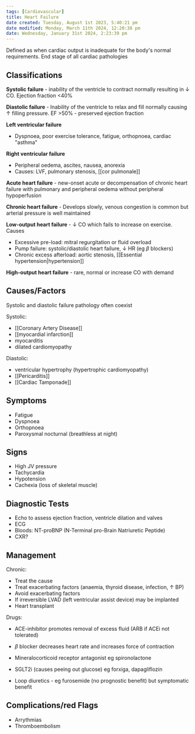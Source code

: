 ```yaml
---
tags: [Cardiovascular]
title: Heart Failure
date created: Tuesday, August 1st 2023, 5:40:21 pm
date modified: Monday, March 11th 2024, 12:20:38 pm
date: Wednesday, January 31st 2024, 2:23:39 pm
---
```


Defined as when cardiac output is inadequate for the body's normal requirements. End stage of all cardiac pathologies

## Classifications

**Systolic failure** - inability of the ventricle to contract normally resulting in $\downarrow$ CO. Ejection fraction <40%

**Diastolic failure** - Inability of the ventricle to relax and fill normally causing $\uparrow$ filling pressure. EF >50% - preserved ejection fraction


**Left ventricular failure**
- Dyspnoea, poor exercise tolerance, fatigue, orthopnoea, cardiac "asthma"

**Right ventricular failure**
- Peripheral oedema, ascites, nausea, anorexia
- Causes: LVF, pulmonary stenosis, [[cor pulmonale]]


**Acute heart failure** - new-onset acute or decompensation of chronic heart failure with pulmonary and peripheral oedema without peripheral hypoperfusion

**Chronic heart failure** - Develops slowly, venous congestion is common but arterial pressure is well maintained


**Low-output heart failure** - $\downarrow$ CO which fails to increase on exercise. Causes
- Excessive pre-load: mitral regurgitation or fluid overload
- Pump failure: systolic/diastolic heart failure, $\downarrow$ HR (eg $\beta$ blockers)
- Chronic excess afterload: aortic stenosis, [[Essential hypertension|hypertension]]

**High-output heart failure** - rare, normal or increase CO with demand
## Causes/Factors

Systolic and diastolic failure pathology often coexist

Systolic:

- [[Coronary Artery Disease]]
- [[myocardial infarction]]
- myocarditis
- dilated cardiomyopathy

Diastolic:

- ventricular hypertrophy (hypertrophic cardiomyopathy)
- [[Pericarditis]]
- [[Cardiac Tamponade]]

## Symptoms

- Fatigue
- Dyspnoea
- Orthopnoea
- Paroxysmal nocturnal (breathless at night)

## Signs

- High JV pressure
- Tachycardia
- Hypotension
- Cachexia (loss of skeletal muscle)

## Diagnostic Tests

- Echo to assess ejection fraction, ventricle dilation and valves
- ECG
- Bloods: NT-proBNP (N-Terminal pro-Brain Natriuretic Peptide)
- CXR?

## Management

Chronic:

- Treat the cause
- Treat exacerbating factors (anaemia, thyroid disease, infection, $\uparrow$ BP)
- Avoid exacerbating factors
- If irreversible LVAD (left ventricular assist device) may be implanted
- Heart transplant

Drugs:

- ACE-inhibitor promotes removal of excess fluid (ARB if ACEi not tolerated)
- $\beta$ blocker decreases heart rate and increases force of contraction
- Mineralocorticoid receptor antagonist eg spironolactone
- SGLT2i (causes peeing out glucose) eg forxiga, dapagliflozin

- Loop diuretics - eg furosemide (no prognostic benefit) but symptomatic benefit
## Complications/red Flags

- Arrythmias
- Thromboembolism
